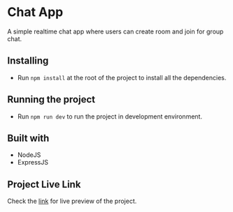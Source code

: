 # Chat App
A simple realtime chat app where users can create room and join for group chat.

## Installing
* Run ```npm install``` at the root of the project to install all the dependencies.

## Running the project
* Run ```npm run dev``` to run the project in development environment.

## Built with
* NodeJS
* ExpressJS

## Project Live Link
Check the [link](https://tahsib-chat-app.herokuapp.com/) for live preview of the project.
